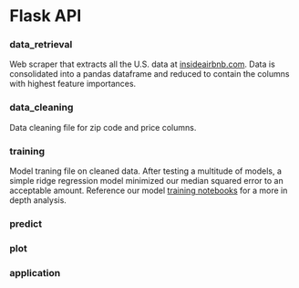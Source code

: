# Flask API

### data_retrieval
Web scraper that extracts all the U.S. data at [insideairbnb.com](http://insideairbnb.com/get-the-data.html). Data is consolidated into a pandas dataframe and reduced to contain the columns with highest feature importances.

### data_cleaning
Data cleaning file for zip code and price columns.

### training
Model traning file on cleaned data. After testing a multitude of models, a simple ridge regression model minimized our median squared error to an acceptable amount. Reference our model [training notebooks](https://github.com/airbnb-optimal-pricing/airbnb_pricing_DS/tree/master/notebooks/Modeling) for a more in depth analysis.

### predict

### plot

### application

